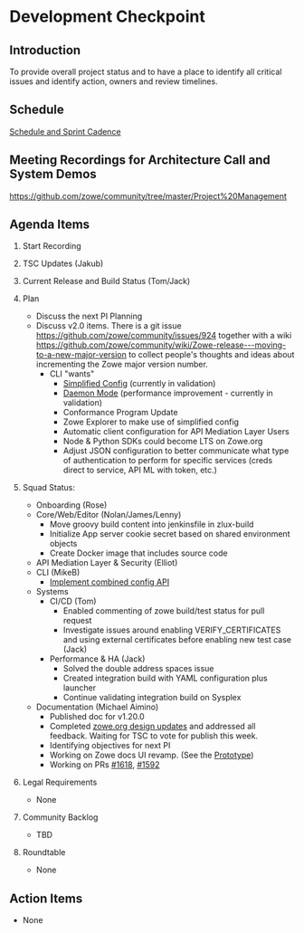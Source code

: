 # Development Checkpoint

Introduction
------------
To provide overall project status and to have a place to identify all critical issues and identify action, owners and review timelines.

Schedule
--------
[Schedule and Sprint Cadence](https://github.com/zowe/community/blob/master/Project%20Management/Schedule/Zowe%20PI%20%26%20Sprint%20Cadence.md)

Meeting Recordings for Architecture Call and System Demos
-----------------
https://github.com/zowe/community/tree/master/Project%20Management

Agenda Items
------------
1. Start Recording
2. TSC Updates (Jakub)
3. Current Release and Build Status (Tom/Jack)
4. Plan
     - Discuss the next PI Planning
     - Discuss v2.0 items. There is a git issue https://github.com/zowe/community/issues/924 together with a wiki https://github.com/zowe/community/wiki/Zowe-release---moving-to-a-new-major-version to collect people's thoughts and ideas about incrementing the Zowe major version number.
       - CLI "wants"
         - [Simplified Config](https://medium.com/zowe/zowe-cli-getting-started-made-easy-f53d769c678e) (currently in validation)
         - [Daemon Mode](https://medium.com/zowe/zowe-cli-daemon-mode-29c0dc29c22f) (performance improvement - currently in validation)
         - Conformance Program Update
         - Zowe Explorer to make use of simplified config
         - Automatic client configuration for API Mediation Layer Users
         - Node & Python SDKs could become LTS on Zowe.org
         - Adjust JSON configuration to better communicate what type of authentication to perform for specific services (creds direct to service, API ML with token, etc.)
5. Squad Status:
    - Onboarding (Rose)
    - Core/Web/Editor (Nolan/James/Lenny)
      - Move groovy build content into jenkinsfile in zlux-build
      - Initialize App server cookie secret based on shared environment objects
      - Create Docker image that includes source code
    - API Mediation Layer & Security (Elliot)  
    - CLI (MikeB)
      - [Implement combined config API](https://github.com/zowe/zowe-cli/issues/912)
    - Systems
      - CI/CD (Tom)
        * Enabled commenting of zowe build/test status for pull request
        * Investigate issues around enabling VERIFY_CERTIFICATES and using external certificates before enabling new test case (Jack)
      - Performance & HA (Jack)
        * Solved the double address spaces issue
        * Created integration build with YAML configuration plus launcher
        * Continue validating integration build on Sysplex
    - Documentation (Michael Aimino)
      - Published doc for v1.20.0
      - Completed [zowe.org design updates](https://deploy-preview-108--condescending-dubinsky-4645a9.netlify.app/download.html) and addressed all feedback. Waiting for TSC to vote for publish this week. 
      - Identifying objectives for next PI
      - Working on Zowe docs UI revamp. (See the [Prototype](https://covalentbond.github.io/zowe-docs/getting-started/doc7))
      - Working on PRs [#1618](https://github.com/zowe/docs-site/pull/1618), [#1592](https://github.com/zowe/docs-site/pull/1592)

6. Legal Requirements
    - None
7. Community Backlog
    - TBD
8. Roundtable
    - None

Action Items
------------
- None
